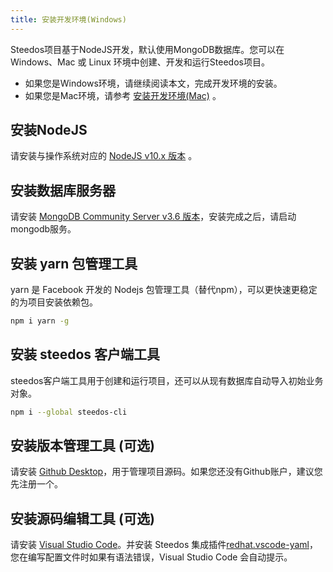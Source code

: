 ```yaml
---
title: 安装开发环境(Windows)
---
```


Steedos项目基于NodeJS开发，默认使用MongoDB数据库。您可以在 Windows、Mac 或 Linux 环境中创建、开发和运行Steedos项目。

- 如果您是Windows环境，请继续阅读本文，完成开发环境的安装。
- 如果您是Mac环境，请参考 [安装开发环境(Mac)](/docs/developer/mac) 。

## 安装NodeJS

请安装与操作系统对应的 [NodeJS v10.x 版本](https://nodejs.org/dist/latest-v10.x/) 。

## 安装数据库服务器

请安装 [MongoDB Community Server v3.6 版本](https://www.mongodb.com/download-center/community)，安装完成之后，请启动mongodb服务。

## 安装 yarn 包管理工具

yarn 是 Facebook 开发的 Nodejs 包管理工具（替代npm），可以更快速更稳定的为项目安装依赖包。

```bash
npm i yarn -g
```

## 安装 steedos 客户端工具

steedos客户端工具用于创建和运行项目，还可以从现有数据库自动导入初始业务对象。

```bash
npm i --global steedos-cli
```

## 安装版本管理工具 (可选)

请安装 [Github Desktop](https://desktop.github.com/)，用于管理项目源码。如果您还没有Github账户，建议您先注册一个。

## 安装源码编辑工具 (可选)

请安装 [Visual Studio Code](https://code.visualstudio.com/)。并安装 Steedos 集成插件[redhat.vscode-yaml](https://marketplace.visualstudio.com/items?itemName=redhat.vscode-yaml)，您在编写配置文件时如果有语法错误，Visual Studio Code 会自动提示。
